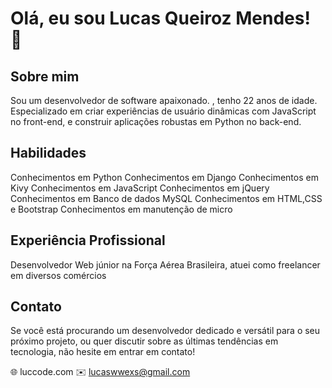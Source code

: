 # Olá, eu sou Lucas Queiroz Mendes! 👋

## Sobre mim
Sou um desenvolvedor de software apaixonado. , tenho 22 anos de idade. Especializado em criar experiências de usuário dinâmicas com JavaScript no front-end, e construir aplicações robustas em Python no back-end.

## Habilidades
Conhecimentos em Python
Conhecimentos em Django
Conhecimentos em Kivy
Conhecimentos em JavaScript
Conhecimentos em jQuery
Conhecimentos em Banco de dados MySQL
Conhecimentos em HTML,CSS e Bootstrap
Conhecimentos em manutenção de micro

## Experiência Profissional
Desenvolvedor Web júnior na Força Aérea Brasileira, atuei como freelancer em diversos comércios 

## Contato
Se você está procurando um desenvolvedor dedicado e versátil para o seu próximo projeto, ou quer discutir sobre as últimas tendências em tecnologia, não hesite em entrar em contato!

🌐 luccode.com
✉️ lucaswwexs@gmail.com

